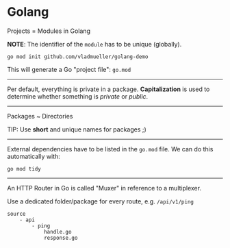 # Golang

Projects = Modules in Golang

**NOTE**: The identifier of the `module` has to be unique (globally).

```shell
go mod init github.com/vladmueller/golang-demo
```

This will generate a Go "project file": `go.mod`

---

Per default, everything is private in a package.
**Capitalization** is used to determine whether something is _private_ or _public_.

---

Packages ~ Directories

TIP: Use **short** and unique names for packages ;)

---

External dependencies have to be listed in the `go.mod` file.
We can do this automatically with:

```shell
go mod tidy
```

---

An HTTP Router in Go is called "Muxer" in reference to a multiplexer.

Use a dedicated folder/package for every route, e.g. `/api/v1/ping`

```
source
    - api
        - ping
            handle.go
            response.go
```
